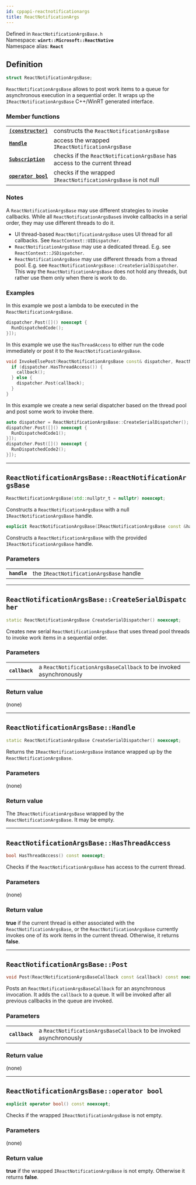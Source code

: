 ```yaml
---
id: cppapi-reactnotificationargs
title: ReactNotificationArgs
---
```


Defined in `ReactNotificationArgsBase.h`  
Namespace: **`winrt::Microsoft::ReactNative`**  
Namespace alias: **`React`**

## Definition

```cpp
struct ReactNotificationArgsBase;
```

`ReactNotificationArgsBase` allows to post work items to a queue for asynchronous execution in a sequential order.
It wraps up the `IReactNotificationArgsBase` C++/WinRT generated interface.

### Member functions

| | |
|-|-|
| **[`(constructor)`](#reactdispatcherreactdispatcher)** | constructs the `ReactNotificationArgsBase` |
| **[`Handle`](#reactdispatcherhandle)** | access the wrapped `IReactNotificationArgsBase` |
| **[`Subscription`](#reactdispatcherhasthreadaccess)** | checks if the `ReactNotificationArgsBase` has access to the current thread |
| **[`operator bool`](#reactdispatcheroperator-bool)** | checks if the wrapped `IReactNotificationArgsBase` is not null |

### Notes

A `ReactNotificationArgsBase` may use different strategies to invoke callbacks.
While all `ReactNotificationArgsBase`s invoke callbacks in a serial order, they may use different threads to do it.

- UI thread-based `ReactNotificationArgsBase` uses UI thread for all callbacks. See `ReactContext::UIDispatcher`.
- `ReactNotificationArgsBase` may use a dedicated thread. E.g. see `ReactContext::JSDispatcher`.
- `ReactNotificationArgsBase` may use different threads from a thread pool. E.g. see `ReactNotificationArgsBase::CreateSerialDispatcher`.
This way the `ReactNotificationArgsBase` does not hold any threads, but rather use them only when there is work to do.

### Examples

In this example we post a lambda to be executed in the `ReactNotificationArgsBase`.

```cpp
dispatcher.Post([]() noexcept {
  RunDispatchedCode();
}]);

```

In this example we use the `HasThreadAccess` to either run the code immediately or post it to the `ReactNotificationArgsBase`.

```cpp
void InvokeElsePost(ReactNotificationArgsBase const& dispatcher, ReactNotificationArgsBaseCallback const &callback) {
  if (dispatcher.HasThreadAccess()) {
    callback();
  } else {
    dispatcher.Post(callback);
  }
}
```

In this example we create a new serial dispatcher based on the thread pool and post some work to invoke there.

```cpp
auto dispatcher = ReactNotificationArgsBase::CreateSerialDispatcher();
dispatcher.Post([]() noexcept {
  RunDispatchedCode1();
}]);
dispatcher.Post([]() noexcept {
  RunDispatchedCode2();
}]);
```

---

## `ReactNotificationArgsBase::ReactNotificationArgsBase`

```cpp
ReactNotificationArgsBase(std::nullptr_t = nullptr) noexcept;
```

Constructs a `ReactNotificationArgsBase` with a null `IReactNotificationArgsBase` handle.

```cpp
explicit ReactNotificationArgsBase(IReactNotificationArgsBase const &handle) noexcept;
```

Constructs a `ReactNotificationArgsBase` with the provided `IReactNotificationArgsBase` handle.

### Parameters

| | |
|-|-|
| **`handle`** | the `IReactNotificationArgsBase` handle |

---

## `ReactNotificationArgsBase::CreateSerialDispatcher`

```cpp
static ReactNotificationArgsBase CreateSerialDispatcher() noexcept;
```

Creates new serial `ReactNotificationArgsBase` that uses thread pool threads to invoke work items in a sequential order.

### Parameters

| | |
|-|-|
| **`callback`** | a `ReactNotificationArgsBaseCallback` to be invoked asynchronously |

### Return value

(none)

---

## `ReactNotificationArgsBase::Handle`

```cpp
static ReactNotificationArgsBase CreateSerialDispatcher() noexcept;
```

Returns the `IReactNotificationArgsBase` instance wrapped up by the `ReactNotificationArgsBase`.

### Parameters

(none)

### Return value

The `IReactNotificationArgsBase` wrapped by the `ReactNotificationArgsBase`. It may be empty.

---

## `ReactNotificationArgsBase::HasThreadAccess`

```cpp
bool HasThreadAccess() const noexcept;
```

Checks if the `ReactNotificationArgsBase` has access to the current thread.

### Parameters

(none)

### Return value

**true** if the current thread is either associated with the `ReactNotificationArgsBase`,
or the `ReactNotificationArgsBase` currently invokes one of its work items in the current thread.
Otherwise, it returns **false**.

---

## `ReactNotificationArgsBase::Post`

```cpp
void Post(ReactNotificationArgsBaseCallback const &callback) const noexcept;
```

Posts an `ReactNotificationArgsBaseCallback` for an asynchronous invocation.
It adds the `callback` to a queue. It will be invoked after all previous callbacks in the queue are invoked.

### Parameters

| | |
|-|-|
| **`callback`** | a `ReactNotificationArgsBaseCallback` to be invoked asynchronously |

### Return value

(none)

---

## `ReactNotificationArgsBase::operator bool`

```cpp
explicit operator bool() const noexcept;
```

Checks if the wrapped `IReactNotificationArgsBase` is not empty.

### Parameters

(none)

### Return value

**true** if the wrapped `IReactNotificationArgsBase` is not empty.
Otherwise it returns **false**.
